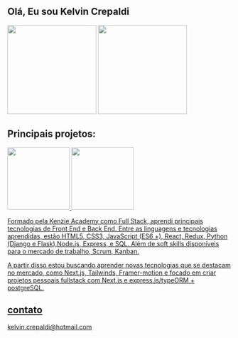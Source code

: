 ## Olá, Eu sou Kelvin Crepaldi
<picture>
  <source
    srcset="https://github-readme-stats.vercel.app/api?username=kelvincrepaldi&show_icons=true&theme=dark"
  />
  <img height="200px" src="https://github-readme-stats.vercel.app/api?username=kelvincrepaldi&show_icons=true" />
</picture>
<picture>
  <source
    srcset="https://github-readme-stats.vercel.app/api/top-langs/?username=kelvincrepaldi&theme=dark&layout=compact"
  />
  <img height="200px" src="https://github-readme-stats.vercel.app/api?username=kelvincrepaldi" />
</picture>

## Principais projetos:
<div>
   <a href="https://github.com/KelvinCrepaldi/defaultchat"/>
  <picture>
    <source
      srcset="https://github-readme-stats.vercel.app/api/pin/?username=kelvincrepaldi&repo=defaultchat&theme=dark"
    />
    <img height="140px" src="https://github-readme-stats.vercel.app/api?username=kelvincrepaldi" />
  </picture>
     <a href="https://github.com/KelvinCrepaldi/piratespunchdrinks"/>
  <picture>
    <source
       srcset="https://github-readme-stats.vercel.app/api/pin/?username=kelvincrepaldi&repo=piratespunchdrinks&theme=dark"
    />
    <img height="140px" src="https://github-readme-stats.vercel.app/api?username=kelvincrepaldi" />
  </picture>
</div>



Formado pela Kenzie Academy como Full Stack, aprendi principais tecnologias de Front End e Back End. Entre as linguagens e tecnologias aprendidas, estão HTML5, CSS3, JavaScript (ES6 +), React, Redux, Python (Django e Flask),Node.js, Express, e SQL. Além de soft skills disponíveis para o mercado de trabalho, Scrum, Kanban.

A partir disso estou buscando aprender novas tecnologias que se destacam no mercado, como Next.js, Tailwinds, Framer-motion e focado em criar projetos pessoais fullstack com Next.js e express.js/typeORM + postgreSQL.


## contato 

kelvin.crepaldi@hotmail.com
